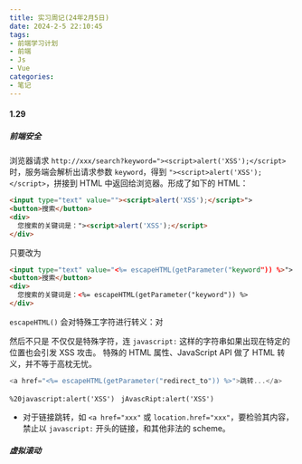 ```yaml
---
title: 实习周记(24年2月5日)
date: 2024-2-5 22:10:45
tags:
- 前端学习计划
- 前端
- Js
- Vue
categories: 
- 笔记
---
```


#### 1.29

##### 前端安全

浏览器请求 `http://xxx/search?keyword="><script>alert('XSS');</script>` 时，服务端会解析出请求参数 `keyword`，得到 `"><script>alert('XSS');</script>`，拼接到 HTML 中返回给浏览器。形成了如下的 HTML：

```html
<input type="text" value=""><script>alert('XSS');</script>">
<button>搜索</button>
<div>
  您搜索的关键词是："><script>alert('XSS');</script>
</div>
```

只要改为

```html
<input type="text" value="<%= escapeHTML(getParameter("keyword")) %>">
<button>搜索</button>
<div>
  您搜索的关键词是：<%= escapeHTML(getParameter("keyword")) %>
</div>
```

`escapeHTML()` 会对特殊工字符进行转义：对

然后不只是 不仅仅是特殊字符，连 `javascript:` 这样的字符串如果出现在特定的位置也会引发 XSS 攻击。
特殊的 HTML 属性、JavaScript API 做了 HTML 转义，并不等于高枕无忧。

```js
<a href="<%= escapeHTML(getParameter("redirect_to")) %>">跳转...</a>
```

`%20javascript:alert('XSS')`  ` jAvascRipt:alert('XSS')`

- 对于链接跳转，如 `<a href="xxx"` 或 `location.href="xxx"`，要检验其内容，禁止以 `javascript:` 开头的链接，和其他非法的 scheme。

##### 虚拟滚动
